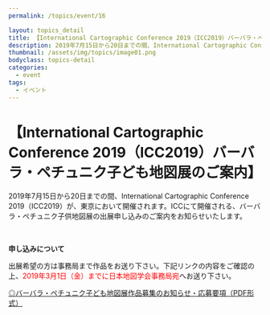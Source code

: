 ```yaml
---
permalink: /topics/event/16

layout: topics_detail
title: 【International Cartographic Conference 2019（ICC2019）バーバラ・ペチュニク子ども地図展のご案内】
description: 2019年7月15日から20日までの間、International Cartographic Conference 2019（ICC2019）が、東京において開催されます。
thumbnail: /assets/img/topics/image01.png
bodyclass: topics-detail
categories:
  - event
tags:
  - イベント
---
```


# 【International Cartographic Conference 2019（ICC2019）バーバラ・ペチュニク子ども地図展のご案内】

2019年7月15日から20日までの間、International Cartographic Conference 2019（ICC2019）が、東京において開催されます。ICCにて開催される、バーバラ・ペチュニク子供地図展の出展申し込みのご案内をお知らせいたします。

<br>

**申し込みについて**

出展希望の方は事務局まで作品をお送り下さい。下記リンクの内容をご確認の上、<font color="#ff0000">2019年3月1日（金）までに日本地図学会事務局宛</font>へお送り下さい。

[◎バーバラ・ペチュニク子ども地図展作品募集のお知らせ・応募要項（PDF形式）](../../archive/file/entry/iccBarbaraPetchenik2019.pdf)

